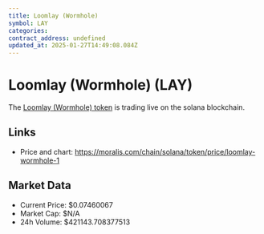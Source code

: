 ```yaml
---
title: Loomlay (Wormhole)
symbol: LAY
categories: 
contract_address: undefined
updated_at: 2025-01-27T14:49:08.084Z
---
```


# Loomlay (Wormhole) (LAY)
The [Loomlay (Wormhole) token](https://moralis.com/chain/solana/token/price/loomlay-wormhole-1) is trading live on the solana blockchain.

## Links
- Price and chart: https://moralis.com/chain/solana/token/price/loomlay-wormhole-1

## Market Data
- Current Price: $0.07460067
- Market Cap: $N/A
- 24h Volume: $421143.708377513
